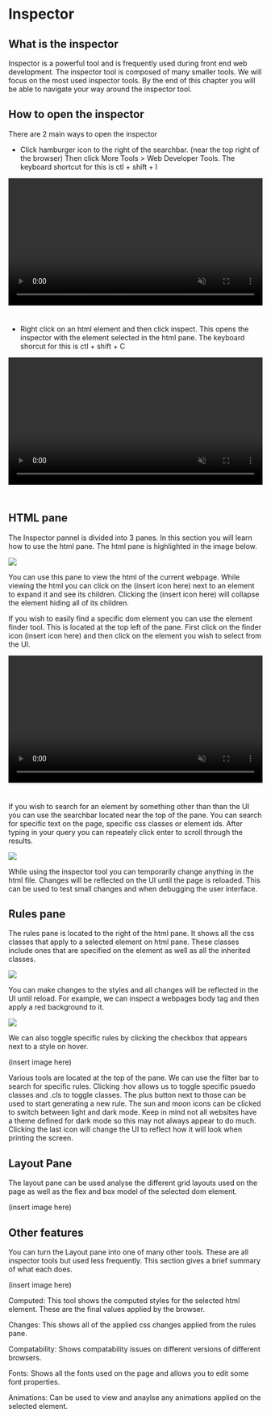# Inspector

## What is the inspector
Inspector is a powerful tool and is frequently used during front end web development. The inspector tool is composed of many smaller tools. We will focus on the most used inspector tools. By the end of this chapter you will be able to navigate your way around the inspector tool.

## How to open the inspector

There are 2 main ways to open the inspector

- Click hamburger icon to the right of the searchbar. (near the top right of the browser) Then click More Tools > Web Developer Tools. The keyboard shortcut for this is ctl + shift + I

<video style="width:100%; padding-bottom: 24px;" muted="" controls="" alt="type:video">
   <source src="..\videos\inspector_v1.mp4" type="video/mp4">
</video>

- Right click on an html element and then click inspect. This opens the inspector with the element selected in the html pane. The keyboard shorcut for this is ctl + shift + C

<video style="width:100%; padding-bottom: 24px;" muted="" controls="" alt="type:video">
   <source src="..\videos\inspector_v2.mp4" type="video/mp4">
</video>

## HTML pane
The Inspector pannel is divided into 3 panes. In this section you will learn how to use the html pane. The html pane is highlighted in the image below.

![](images/inspector_1.png)

You can use this pane to view the html of the current webpage. While viewing the html you can click on the (insert icon here) next to an element to expand it and see its children. Clicking the (insert icon here) will collapse the element hiding all of its children.

If you wish to easily find a specific dom element you can use the element finder tool. This is located at the top left of the pane. First click on the finder icon (insert icon here) and then click on the element you wish to select from the UI.

<video style="width:100%; padding-bottom: 24px;" muted="" controls="" alt="type:video">
   <source src="..\videos\inspector_v3.mp4" type="video/mp4">
</video>

If you wish to search for an element by something other than than the UI you can use the searchbar located near the top of the pane. You can search for specific text on the page, specific css classes or element ids. After typing in your query you can repeately click enter to scroll through the results.

![](images/inspector_2.png)

While using the inspector tool you can temporarily change anything in the html file. Changes will be reflected on the UI until the page is reloaded. This can be used to test small changes and when debugging the user interface.

## Rules pane
The rules pane is located to the right of the html pane. It shows all the css classes that apply to a selected element on html pane. These classes include ones that are specified on the element as well as all the inherited classes.

![](images/inspector_3.png)

You can make changes to the styles and all changes will be reflected in the UI until reload. For example, we can inspect a webpages body tag and then apply a red background to it.

![](images/inspector_4.png)

We can also toggle specific rules by clicking the checkbox that appears next to a style on hover.

(insert image here)

Various tools are located at the top of the pane. We can use the filter bar to search for specific rules. Clicking :hov allows us to toggle specific psuedo classes and .cls to toggle classes. The plus button next to those can be used to start generating a new rule. The sun and moon icons can be clicked to switch between light and dark mode. Keep in mind not all websites have a theme defined for dark mode so this may not always appear to do much. Clicking the last icon will change the UI to reflect how it will look when printing the screen.

## Layout Pane
The layout pane can be used analyse the different grid layouts used on the page as well as the flex and box model of the selected dom element.

(insert image here)

## Other features
You can turn the Layout pane into one of many other tools. These are all inspector tools but used less frequently. This section gives a brief summary of what each does.

(insert image here)

Computed: This tool shows the computed styles for the selected html element. These are the final values applied by the browser.

Changes: This shows all of the applied css changes applied from the rules pane.

Compatability: Shows compatability issues on different versions of different browsers.

Fonts: Shows all the fonts used on the page and allows you to edit some font properties.

Animations: Can be used to view and anaylse any animations applied on the selected element.
